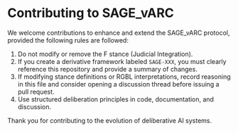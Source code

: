 # Contributing to SAGE_vARC

We welcome contributions to enhance and extend the SAGE_vARC protocol, provided the following rules are followed:

1. Do not modify or remove the F stance (Judicial Integration).
2. If you create a derivative framework labeled `SAGE-XXX`, you must clearly reference this repository and provide a summary of changes.
3. If modifying stance definitions or RGBL interpretations, record reasoning in this file and consider opening a discussion thread before issuing a pull request.
4. Use structured deliberation principles in code, documentation, and discussion.

Thank you for contributing to the evolution of deliberative AI systems.
